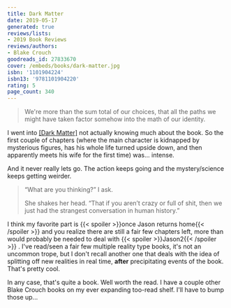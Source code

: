 ```yaml
---
title: Dark Matter
date: 2019-05-17
generated: true
reviews/lists:
- 2019 Book Reviews
reviews/authors:
- Blake Crouch
goodreads_id: 27833670
cover: /embeds/books/dark-matter.jpg
isbn: '1101904224'
isbn13: '9781101904220'
rating: 5
page_count: 340
---
```

> We're more than the sum total of our choices, that all the paths we might have taken factor somehow into the math of our identity.

I went into [[Dark Matter]]() not actually knowing much about the book. So the first couple of chapters (where the main character is kidnapped by mysterious figures, has his whole life turned upside down, and then apparently meets his wife for the first time) was... intense.  

<!--more-->

And it never really lets go. The action keeps going and the mystery/science keeps getting weirder.  

>  “What are you thinking?” I ask.  
>
>  She shakes her head. “That if you aren’t crazy or full of shit, then we just had the strangest conversation in human history.”  

I think my favorite part is  {{< spoiler >}}once Jason returns home{{< /spoiler >}}  and you realize there are still a fair few chapters left, more than would probably be needed to deal with  {{< spoiler >}}Jason2{{< /spoiler >}}  . I've read/seen a fair few multiple reality type books, it's not an uncommon trope, but I don't recall another one that deals with the idea of splitting off new realities in real time, **after** precipitating events of the book. That's pretty cool.  

In any case, that's quite a book. Well worth the read. I have a couple other Blake Crouch books on my ever expanding too-read shelf. I'll have to bump those up...